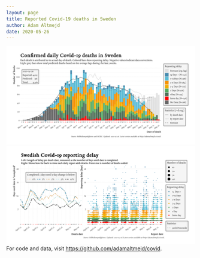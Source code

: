 ```yaml
---
layout: page
title: Reported Covid-19 deaths in Sweden
author: Adam Altmejd
date: 2020-05-26
---
```


![Graph of Swedish Covid-19 deaths with reporting delay.](deaths_lag_sweden_2020-05-26.png "Swedish Covid-19 deaths.")
![Graph of Swedish Covid-19 reporting delay in daily deaths.](lag_trend_sweden_2020-05-26.png "Trend in Swedish Covid-19 mortality reporting delay.")
For code and data, visit <https://github.com/adamaltmejd/covid>.
